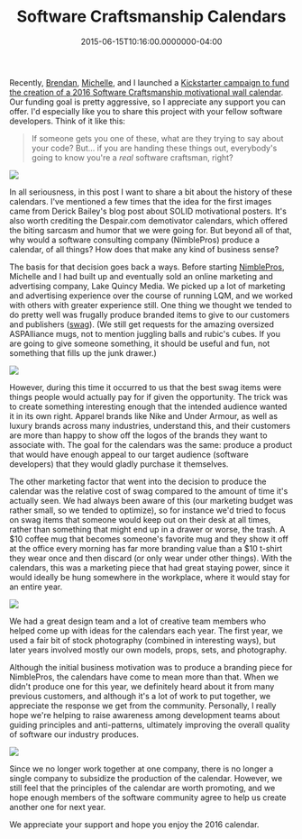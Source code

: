 ﻿---
title: Software Craftsmanship Calendars
date: "2015-06-15T10:16:00.0000000-04:00"
description: Recently, Brendan, Michelle, and I launched a Kickstarter campaign to fund the creation of a 2016 Software Craftsmanship motivational wall calendar.
featuredImage: /img/read-the-manual-mar-2013-300x300.png
---

[](/img/Read-The-Manual-Mar-2013-300x300.png)Recently, [Brendan](https://twitter.com/brendoneus), [Michelle](https://twitter.com/mickeyme), and I launched a [Kickstarter campaign to fund the creation of a 2016 Software Craftsmanship motivational wall calendar](http://bit.ly/KickSC2016). Our funding goal is pretty aggressive, so I appreciate any support you can offer. I'd especially like you to share this project with your fellow software developers. Think of it like this:

> If someone gets you one of these, what are they trying to say about your code? But… if you are handing these things out, everybody's going to know you're a *real* software craftsman, right?

![](/img/read-the-manual-mar-2013-300x300.png)

In all seriousness, in this post I want to share a bit about the history of these calendars. I've mentioned a few times that the idea for the first images came from Derick Bailey's blog post about SOLID motivational posters. It's also worth crediting the Despair.com demotivator calendars, which offered the biting sarcasm and humor that we were going for. But beyond all of that, why would a software consulting company (NimblePros) produce a calendar, of all things? How does that make any kind of business sense?

[](/img/SingleResponsibility-300x300.jpg)The basis for that decision goes back a ways. Before starting [NimblePros](https://twitter.com/nimblepros), Michelle and I had built up and eventually sold an online marketing and advertising company, Lake Quincy Media. We picked up a lot of marketing and advertising experience over the course of running LQM, and we worked with others with greater experience still. One thing we thought we tended to do pretty well was frugally produce branded items to give to our customers and publishers ([swag](http://en.wikipedia.org/wiki/Promotional_merchandise)). (We still get requests for the amazing oversized ASPAlliance mugs, not to mention juggling balls and rubic's cubes. If you are going to give someone something, it should be useful and fun, not something that fills up the junk drawer.)

![](/img/singleresponsibility-300x300.jpg)

However, during this time it occurred to us that the best swag items were things people would actually pay for if given the opportunity. The trick was to create something interesting enough that the intended audience wanted it in its own right. Apparel brands like Nike and Under Armour, as well as luxury brands across many industries, understand this, and their customers are more than happy to show off the logos of the brands they want to associate with. The goal for the calendars was the same: produce a product that would have enough appeal to our target audience (software developers) that they would gladly purchase it themselves.

[](/img/DuctTapeCoder-300x300.jpg)The other marketing factor that went into the decision to produce the calendar was the relative cost of swag compared to the amount of time it's actually seen. We had always been aware of this (our marketing budget was rather small, so we tended to optimize), so for instance we'd tried to focus on swag items that someone would keep out on their desk at all times, rather than something that might end up in a drawer or worse, the trash. A $10 coffee mug that becomes someone's favorite mug and they show it off at the office every morning has far more branding value than a $10 t-shirt they wear once and then discard (or only wear under other things). With the calendars, this was a marketing piece that had great staying power, since it would ideally be hung somewhere in the workplace, where it would stay for an entire year.

![](/img/ducttapecoder-300x300.jpg)

We had a great design team and a lot of creative team members who helped come up with ideas for the calendars each year. The first year, we used a fair bit of stock photography (combined in interesting ways), but later years involved mostly our own models, props, sets, and photography.

[](/img/Frankencode_Oct_2014-300x300.png)Although the initial business motivation was to produce a branding piece for NimblePros, the calendars have come to mean more than that. When we didn't produce one for this year, we definitely heard about it from many previous customers, and although it's a lot of work to put together, we appreciate the response we get from the community. Personally, I really hope we're helping to raise awareness among development teams about guiding principles and anti-patterns, ultimately improving the overall quality of software our industry produces.

![](/img/frankencode_oct_2014-300x300.png)

Since we no longer work together at one company, there is no longer a single company to subsidize the production of the calendar. However, we still feel that the principles of the calendar are worth promoting, and we hope enough members of the software community agree to help us create another one for next year.

We appreciate your support and hope you enjoy the 2016 calendar.

